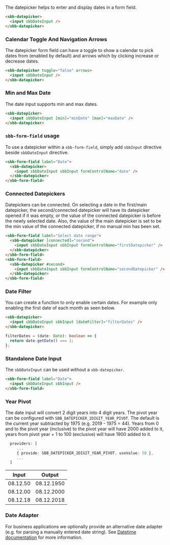 The datepicker helps to enter and display dates in a form field.

```html
<sbb-datepicker>
  <input sbbDateInput />
</sbb-datepicker>
```

### Calendar Toggle And Navigation Arrows

The datepicker form field can have a toggle to show a calendar to pick dates from (enabled by default)
and arrows which by clicking increase or decrease dates.

```html
<sbb-datepicker toggle="false" arrows>
  <input sbbDateInput />
</sbb-datepicker>
```

### Min and Max Date

The date input supports min and max dates.

```html
<sbb-datepicker>
  <input sbbDateInput [min]="minDate" [max]="maxDate" />
</sbb-datepicker>
```

### `sbb-form-field` usage

To use a datepicker within a `sbb-form-field`, simply add `sbbInput` directive beside `sbbDateInput` directive.

```html
<sbb-form-field label="Date">
  <sbb-datepicker>
    <input sbbDateInput sbbInput formControlName="date" />
  </sbb-datepicker>
</sbb-form-field>
```

### Connected Datepickers

Datepickers can be connected. On selecting a date in the first/main datepicker, the second/connected
datepicker will have its datepicker opened if it was empty, or the value of the connected datepicker is before the
newly selected date. Also, the value of the main datepicker is set to be the min value of the connected datepicker, if no
manual min has been set.

```html
<sbb-form-field label="Select date range">
  <sbb-datepicker [connected]="second">
    <input sbbDateInput sbbInput formControlName="firstDatepicker" />
  </sbb-datepicker>
</sbb-form-field>
<sbb-form-field>
  <sbb-datepicker #second>
    <input sbbDateInput sbbInput formControlName="secondDatepicker" />
  </sbb-datepicker>
</sbb-form-field>
```

### Date Filter

You can create a function to only enable certain dates. For example only enabling the first date
of each month as seen below.

```html
<sbb-datepicker>
  <input sbbDateInput sbbInput [dateFilter]="filterDates" />
</sbb-datepicker>
```

```ts
filterDates = (date: Date): boolean => {
  return date.getDate() === 1;
};
```

### Standalone Date Input

The `sbbDateInput` can be used without a `sbb-datepicker`.

```html
<sbb-form-field label="Date">
  <input sbbDateInput sbbInput />
</sbb-form-field>
```

### Year Pivot

The date input will convert 2 digit years into 4 digit years. The pivot year can be configured
with `SBB_DATEPICKER_2DIGIT_YEAR_PIVOT`. The default is the current year subtracted by 1975
(e.g. 2019 - 1975 = 44). Years from 0 and to the pivot year (inclusive) to the pivot year will
have 2000 added to it, years from pivot year + 1 to 100 (exclusive) will have 1900 added to it.

```typescript
  providers: [
     ...
     { provide: SBB_DATEPICKER_2DIGIT_YEAR_PIVOT, useValue: 50 },
     ...
  ]
```

| Input    | Output     |
| -------- | ---------- |
| 08.12.50 | 08.12.1950 |
| 08.12.00 | 08.12.2000 |
| 08.12.18 | 08.12.2018 |

### Date Adapter

For business applications we optionally provide an alternative date adapter (e.g. for parsing a manually entered date string).
See [Datetime documentation](/core/components/datetime) for more information.
